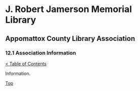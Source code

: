 [0]: ../README.md
[12.1]: association-information.md

# J. Robert Jamerson Memorial Library
## Appomattox County Library Association
### 12.1 Association Information
[< Table of Contents][0]

Information.

[Top][12.1]
